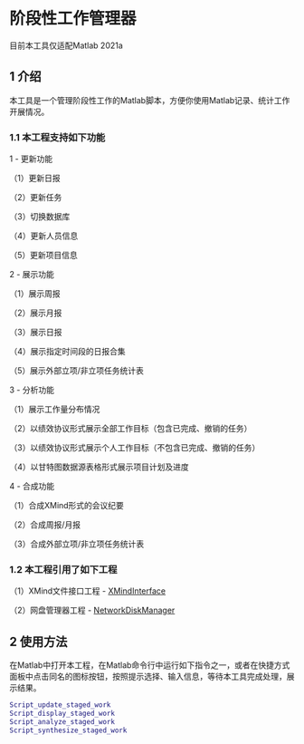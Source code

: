 # 阶段性工作管理器
目前本工具仅适配Matlab 2021a

## 1 介绍
本工具是一个管理阶段性工作的Matlab脚本，方便你使用Matlab记录、统计工作开展情况。

### 1.1 本工程支持如下功能
1 - 更新功能

（1）更新日报

（2）更新任务

（3）切换数据库

（4）更新人员信息

（5）更新项目信息

2 - 展示功能

（1）展示周报

（2）展示月报

（3）展示日报

（4）展示指定时间段的日报合集

（5）展示外部立项/非立项任务统计表

3 - 分析功能

（1）展示工作量分布情况

（2）以绩效协议形式展示全部工作目标（包含已完成、撤销的任务）

（3）以绩效协议形式展示个人工作目标（不包含已完成、撤销的任务）

（4）以甘特图数据源表格形式展示项目计划及进度

4 - 合成功能

（1）合成XMind形式的会议纪要

（2）合成周报/月报

（3）合成外部立项/非立项任务统计表

### 1.2 本工程引用了如下工程
（1）XMind文件接口工程 - [XMindInterface](https://github.com/IDS-zhangxr/XMind_interface_release)

（2）网盘管理器工程 - [NetworkDiskManager](https://github.com/IDS-zhangxr/Network_disk_manager_release)

## 2 使用方法
在Matlab中打开本工程，在Matlab命令行中运行如下指令之一，或者在快捷方式面板中点击同名的图标按钮，按照提示选择、输入信息，等待本工具完成处理，展示结果。
``` matlab
Script_update_staged_work
Script_display_staged_work
Script_analyze_staged_work
Script_synthesize_staged_work
```

